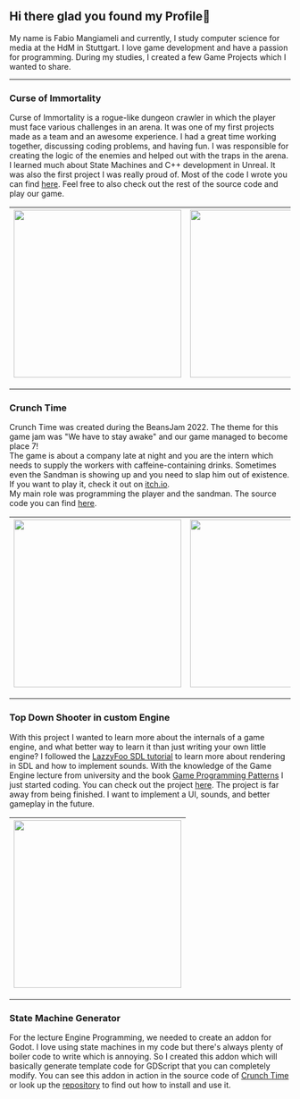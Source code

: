 ## Hi there glad you found my Profile👋

My name is Fabio Mangiameli and currently, I study computer science for media at the HdM in Stuttgart. I love game development and have a passion for programming.
During my studies, I created a few Game Projects which I wanted to share.

---

### Curse of Immortality 

Curse of Immortality is a rogue-like dungeon crawler in which the player must face various challenges in an arena. It was one of my first projects made as a team and an awesome experience. I had a great time working together, discussing coding problems, and having fun. I was responsible for creating the logic of the enemies and helped out with the traps in the arena. I learned much about State Machines and C++ development in Unreal. It was also the first project I was really proud of. Most of the code I wrote you can find [here](https://github.com/Vel0X/CurseOfImmortality/tree/main/Source/CurseOfImmortality/AI). Feel free to also check out the rest of the source code and play our game.

|<img src="https://user-images.githubusercontent.com/92296151/229345703-4d0df592-a692-49ea-b17f-b6eb78680405.png"  width="300">|<img src="https://user-images.githubusercontent.com/92296151/229345707-2f5b3a50-d35d-49c7-b642-3e5d39a6ffab.png"  width="300">|<img src="https://user-images.githubusercontent.com/92296151/229346938-0675cea1-288f-40cc-835c-7a00776dfe1b.png"  width="300">
|---|---|---|

---

### Crunch Time
Crunch Time was created during the BeansJam 2022. The theme for this game jam was "We have to stay awake" and our game managed to become place 7! <br>
The game is about a company late at night and you are the intern which needs to supply the workers with caffeine-containing drinks. Sometimes even the Sandman is showing up and you need to slap him out of existence. If you want to play it, check it out on [itch.io](https://zwietabak.itch.io/crunch-time). <br>
My main role was programming the player and the sandman. The source code you can find [here](https://github.com/MangiameliFabio/Crunch_Time).

|<img src="https://user-images.githubusercontent.com/92296151/229347667-b5bb6211-3296-40b1-a727-9a0710b97a4d.png"  width="300">|<img src="https://user-images.githubusercontent.com/92296151/229347778-0f0a5bb0-774c-4808-899a-75dc51fdf73b.png"  width="300">|<img src="https://user-images.githubusercontent.com/92296151/229347629-418eb8f5-c90a-4093-8187-5345a3c66849.png"  width="300">
|---|---|---|

---

### Top Down Shooter in custom Engine
With this project I wanted to learn more about the internals of a game engine, and what better way to learn it than just writing your own little engine? I followed the [LazzyFoo SDL tutorial](https://lazyfoo.net/tutorials/SDL/index.php) to learn more about rendering in SDL and how to implement sounds. With the knowledge of the Game Engine lecture from university and the book [Game Programming Patterns](https://www.amazon.de/Game-Programming-Patterns-Robert-Nystrom/dp/0990582906/ref=sr_1_4?__mk_de_DE=ÅMÅŽÕÑ&crid=3V71KG1U14PUB&keywords=Gameplay+programming+patterns&qid=1680433547&sprefix=gameplay+programming+patterns%2Caps%2C88&sr=8-4) I just started coding. You can check out the project [here](https://github.com/MangiameliFabio/Top_Down_Shooter_in_custom_Engine). The project is far away from being finished. I want to implement a UI, sounds, and better gameplay in the future.

|<img src="https://user-images.githubusercontent.com/92296151/229348689-a0505f8f-a92a-4eff-9ed8-78ad2e8f3138.png"  width="300">|
|---|

---

### State Machine Generator
For the lecture Engine Programming, we needed to create an addon for Godot. I love using state machines in my code but there's always plenty of boiler code to write which is annoying. So I created this addon which will basically generate template code for GDScript that you can completely modify. You can see this addon in action in the source code of [Crunch Time](https://github.com/MangiameliFabio/Crunch_Time) or look up the [repository](https://github.com/MangiameliFabio/State_Machine_Generator) to find out how to install and use it.
